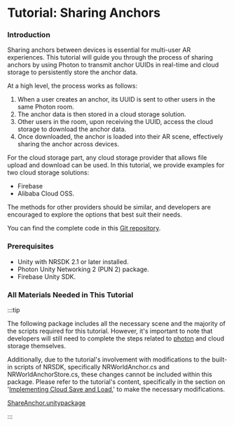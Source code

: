 # Tutorial: Sharing Anchors

### **Introduction**

Sharing anchors between devices is essential for multi-user AR experiences. This tutorial will guide you through the process of sharing anchors by using Photon to transmit anchor UUIDs in real-time and cloud storage to persistently store the anchor data.

At a high level, the process works as follows:

1. When a user creates an anchor, its UUID is sent to other users in the same Photon room.
2. The anchor data is then stored in a cloud storage solution.
3. Other users in the room, upon receiving the UUID, access the cloud storage to download the anchor data.
4. Once downloaded, the anchor is loaded into their AR scene, effectively sharing the anchor across devices.

For the cloud storage part, any cloud storage provider that allows file upload and download can be used. In this tutorial, we provide examples for two cloud storage solutions: 

- Firebase  
- Alibaba Cloud OSS. 

The methods for other providers should be similar, and developers are encouraged to explore the options that best suit their needs.

You can find the complete code in this [Git repository](https://github.com/dengxian-xreal/NRSDK_ShareAnchors).
### **Prerequisites**

- Unity with NRSDK 2.1 or later installed.
- Photon Unity Networking 2 (PUN 2) package.
- Firebase Unity SDK.

### All Materials Needed in This Tutorial

:::tip

The following package includes all the necessary scene and the majority of the scripts required for this tutorial. However, it's important to note that developers will still need to complete the steps related to [photon](1_SettingUpPhoton.md) and cloud storage themselves.

Additionally, due to the tutorial's involvement with modifications to the built-in scripts of NRSDK, specifically NRWorldAnchor.cs and NRWorldAnchorStore.cs, these changes cannot be included within this package. Please refer to the tutorial's content, specifically in the section on '[Implementing Cloud Save and Load](./4_CloudSaveandLoad.md),' to make the necessary modifications.



[ShareAnchor.unitypackage](https://content.gitbook.com/content/yXoV7SMVFQhr75lOIoQv/blobs/Na0wdzJVeSsXVViY4Nn3/ShareAnchor.unitypackage)

:::

